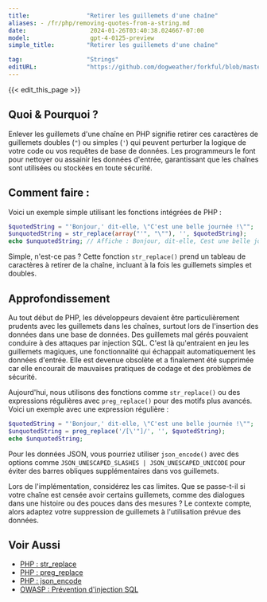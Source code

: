 ```yaml
---
title:                "Retirer les guillemets d'une chaîne"
aliases: - /fr/php/removing-quotes-from-a-string.md
date:                  2024-01-26T03:40:38.024667-07:00
model:                 gpt-4-0125-preview
simple_title:         "Retirer les guillemets d'une chaîne"

tag:                  "Strings"
editURL:              "https://github.com/dogweather/forkful/blob/master/content/fr/php/removing-quotes-from-a-string.md"
---
```


{{< edit_this_page >}}

## Quoi & Pourquoi ?
Enlever les guillemets d'une chaîne en PHP signifie retirer ces caractères de guillemets doubles (`"`) ou simples (`'`) qui peuvent perturber la logique de votre code ou vos requêtes de base de données. Les programmeurs le font pour nettoyer ou assainir les données d'entrée, garantissant que les chaînes sont utilisées ou stockées en toute sécurité.

## Comment faire :
Voici un exemple simple utilisant les fonctions intégrées de PHP :

```php
$quotedString = "'Bonjour,' dit-elle, \"C'est une belle journée !\"";
$unquotedString = str_replace(array("'", "\""), '', $quotedString);
echo $unquotedString; // Affiche : Bonjour, dit-elle, Cest une belle journée !
```

Simple, n'est-ce pas ? Cette fonction `str_replace()` prend un tableau de caractères à retirer de la chaîne, incluant à la fois les guillemets simples et doubles.

## Approfondissement
Au tout début de PHP, les développeurs devaient être particulièrement prudents avec les guillemets dans les chaînes, surtout lors de l'insertion des données dans une base de données. Des guillemets mal gérés pouvaient conduire à des attaques par injection SQL. C'est là qu'entraient en jeu les guillemets magiques, une fonctionnalité qui échappait automatiquement les données d'entrée. Elle est devenue obsolète et a finalement été supprimée car elle encourait de mauvaises pratiques de codage et des problèmes de sécurité.

Aujourd'hui, nous utilisons des fonctions comme `str_replace()` ou des expressions régulières avec `preg_replace()` pour des motifs plus avancés. Voici un exemple avec une expression régulière :

```php
$quotedString = "'Bonjour,' dit-elle, \"C'est une belle journée !\"";
$unquotedString = preg_replace('/[\'"]/', '', $quotedString);
echo $unquotedString;
```

Pour les données JSON, vous pourriez utiliser `json_encode()` avec des options comme `JSON_UNESCAPED_SLASHES | JSON_UNESCAPED_UNICODE` pour éviter des barres obliques supplémentaires dans vos guillemets.

Lors de l'implémentation, considérez les cas limites. Que se passe-t-il si votre chaîne est censée avoir certains guillemets, comme des dialogues dans une histoire ou des pouces dans des mesures ? Le contexte compte, alors adaptez votre suppression de guillemets à l'utilisation prévue des données.

## Voir Aussi
- [PHP : str_replace](https://www.php.net/manual/fr/function.str-replace.php)
- [PHP : preg_replace](https://www.php.net/manual/fr/function.preg-replace.php)
- [PHP : json_encode](https://www.php.net/manual/fr/function.json-encode.php)
- [OWASP : Prévention d'injection SQL](https://owasp.org/www-community/attacks/SQL_Injection)
